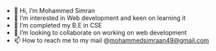 - 👋 Hi, I’m Mohammed Simran
- 👀 I’m interested in Web development and keen on learning it
- 🌱 I’m completed my B.E in CSE
- 💞️ I’m looking to collaborate on working on web development 
- 📫 How to reach me to my mail @mohammedsimraan49@gmail.com

<!---
sheikh49/sheikh49 is a ✨ special ✨ repository because its `README.md` (this file) appears on your GitHub profile.
You can click the Preview link to take a look at your changes.
--->
